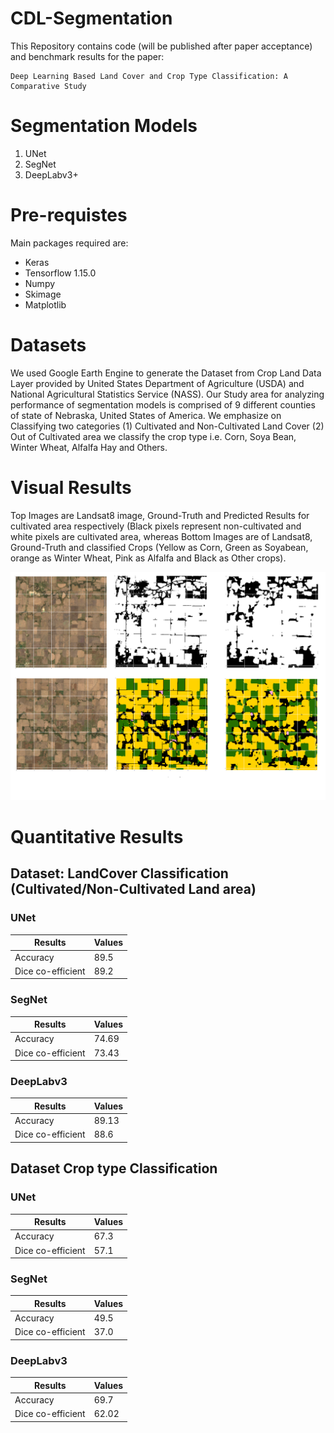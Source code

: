 # CDL-Segmentation
This Repository contains code (will be published after paper acceptance) and benchmark results for the paper:
```
Deep Learning Based Land Cover and Crop Type Classification: A Comparative Study
```

# Segmentation Models
1. UNet
2. SegNet
3. DeepLabv3+

# Pre-requistes
Main packages required are:
 - Keras
 - Tensorflow 1.15.0
 - Numpy
 - Skimage
 - Matplotlib

# Datasets
We used Google Earth Engine to generate the Dataset from Crop Land Data Layer provided by United States Department of Agriculture (USDA) and National Agricultural Statistics Service (NASS). Our Study area for analyzing performance of segmentation models is comprised of 9 different counties of state of Nebraska, United States of America. We emphasize on Classifying two categories (1) Cultivated and Non-Cultivated Land Cover (2) Out of Cultivated area we classify the crop type i.e. Corn, Soya Bean, Winter Wheat, Alfalfa Hay and Others.

# Visual Results
Top Images are Landsat8 image, Ground-Truth and Predicted Results for cultivated area respectively (Black pixels represent non-cultivated and white pixels are cultivated area,
 whereas Bottom Images are of Landsat8, Ground-Truth and classified Crops (Yellow as Corn, Green as Soyabean, orange as Winter Wheat, Pink as Alfalfa and Black as Other crops).

![UNet](Images/visual_results.png)

# Quantitative Results

## Dataset: LandCover Classification (Cultivated/Non-Cultivated Land area)
### UNet
Results | Values
------------ | -------------
Accuracy | 89.5
Dice co-efficient |89.2


### SegNet
Results | Values
------------ | -------------
Accuracy| 74.69
Dice co-efficient | 73.43

### DeepLabv3
Results | Values
------------ | -------------
Accuracy | 89.13
Dice co-efficient | 88.6

## Dataset Crop type Classification
### UNet
Results | Values
------------ | -------------
Accuracy | 67.3
Dice co-efficient |57.1


### SegNet
Results | Values
------------ | -------------
Accuracy| 49.5
Dice co-efficient | 37.0

### DeepLabv3
Results | Values
------------ | -------------
Accuracy | 69.7
Dice co-efficient | 62.02


